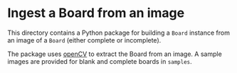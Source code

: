 # Ingest a Board from an image

This directory contains a Python package for building a `Board` instance from an image of a `Board` (either complete or incomplete).

The package uses [openCV](https://docs.opencv.org/4.x/d6/d00/tutorial_py_root.html) to extract the Board from an image.
 A sample images are provided for blank and complete boards in `samples`.
